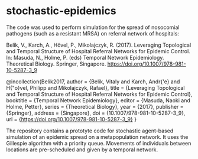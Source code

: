 # stochastic-epidemics

The code was used to perform simulation for the spread of nosocomial pathogens (such as a resistant MRSA) on referral network of 
hospitals: 

Belik, V., Karch, A., Hövel, P., Mikolajczyk, R. (2017). Leveraging Topological and Temporal Structure of Hospital Referral Networks
for Epidemic Control. In: Masuda, N., Holme, P. (eds) Temporal Network Epidemiology. Theoretical Biology. Springer, Singapore. 
https://doi.org/10.1007/978-981-10-5287-3_9

@incollection{Belik2017,
  author    = {Belik, Vitaly and Karch, Andr{\'e} and H{\"o}vel, Philipp and Mikolajczyk, Rafael},
  title     = {Leveraging Topological and Temporal Structure of Hospital Referral Networks for Epidemic Control},
  booktitle = {Temporal Network Epidemiology},
  editor    = {Masuda, Naoki and Holme, Petter},
  series    = {Theoretical Biology},
  year      = {2017},
  publisher = {Springer},
  address   = {Singapore},
  doi       = {10.1007/978-981-10-5287-3_9},
  url       = {https://doi.org/10.1007/978-981-10-5287-3_9}
}

The repository contains a prototyte code for stochastic agent-based simulation of an epidemic spread on a metapopulation network. 
It uses the Gillespie algorithm with a priority queue. Movements of individuals 
between locations are pre-scheduled and given by a temporal network. 
